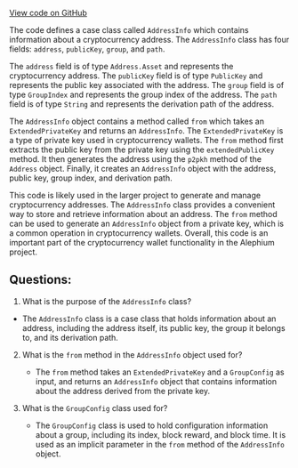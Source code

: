 [View code on GitHub](https://github.com/alephium/alephium/blob/master/wallet/src/main/scala/org/alephium/wallet/api/model/AddressInfo.scala)

The code defines a case class called `AddressInfo` which contains information about a cryptocurrency address. The `AddressInfo` class has four fields: `address`, `publicKey`, `group`, and `path`. 

The `address` field is of type `Address.Asset` and represents the cryptocurrency address. The `publicKey` field is of type `PublicKey` and represents the public key associated with the address. The `group` field is of type `GroupIndex` and represents the group index of the address. The `path` field is of type `String` and represents the derivation path of the address.

The `AddressInfo` object contains a method called `from` which takes an `ExtendedPrivateKey` and returns an `AddressInfo`. The `ExtendedPrivateKey` is a type of private key used in cryptocurrency wallets. The `from` method first extracts the public key from the private key using the `extendedPublicKey` method. It then generates the address using the `p2pkh` method of the `Address` object. Finally, it creates an `AddressInfo` object with the address, public key, group index, and derivation path.

This code is likely used in the larger project to generate and manage cryptocurrency addresses. The `AddressInfo` class provides a convenient way to store and retrieve information about an address. The `from` method can be used to generate an `AddressInfo` object from a private key, which is a common operation in cryptocurrency wallets. Overall, this code is an important part of the cryptocurrency wallet functionality in the Alephium project.
## Questions: 
 1. What is the purpose of the `AddressInfo` class?
   - The `AddressInfo` class is a case class that holds information about an address, including the address itself, its public key, the group it belongs to, and its derivation path.

2. What is the `from` method in the `AddressInfo` object used for?
   - The `from` method takes an `ExtendedPrivateKey` and a `GroupConfig` as input, and returns an `AddressInfo` object that contains information about the address derived from the private key.

3. What is the `GroupConfig` class used for?
   - The `GroupConfig` class is used to hold configuration information about a group, including its index, block reward, and block time. It is used as an implicit parameter in the `from` method of the `AddressInfo` object.